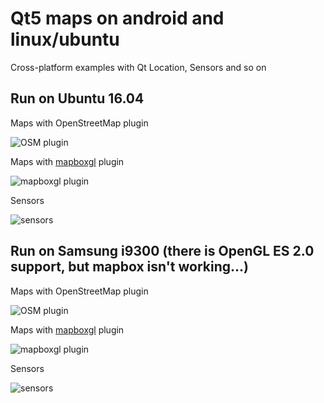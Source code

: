 # Qt5 maps on android and linux/ubuntu

Cross-platform examples with Qt Location, Sensors and so on

## Run on Ubuntu 16.04


Maps with OpenStreetMap plugin

![**OSM plugin**](https://raw.githubusercontent.com/Evegen55/qt-maps-android-ubuntu/master/readme/1.png)

Maps with [mapboxgl](https://www.mapbox.com/qt/) plugin

![**mapboxgl plugin**](https://raw.githubusercontent.com/Evegen55/qt-maps-android-ubuntu/master/readme/2.png)

Sensors

![**sensors**](https://raw.githubusercontent.com/Evegen55/qt-maps-android-ubuntu/master/readme/3.png)

## Run on Samsung i9300 (there is OpenGL ES 2.0 support, but mapbox isn't working...)

Maps with OpenStreetMap plugin

![**OSM plugin**](https://raw.githubusercontent.com/Evegen55/qt-maps-android-ubuntu/master/readme/1.1.png)

Maps with [mapboxgl](https://www.mapbox.com/qt/) plugin

![**mapboxgl plugin**](https://raw.githubusercontent.com/Evegen55/qt-maps-android-ubuntu/master/readme/2.1.png)

Sensors

![**sensors**](https://raw.githubusercontent.com/Evegen55/qt-maps-android-ubuntu/master/readme/3.1.png)
